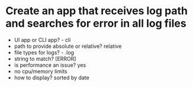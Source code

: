 # Create an app that receives log path and searches for error in all log files
 - UI app or CLI app? - cli
 - path to provide absolute or relative? relative 
 - file types for logs? - .log
 - string to match? [ERROR]
 - is performance an issue? yes
 - no cpu/memory limits
 - how to display? sorted by date 